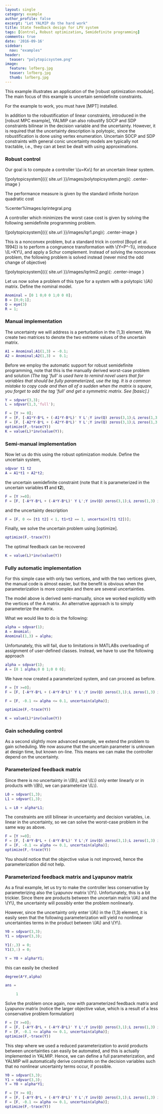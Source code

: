 ```yaml
---
layout: single
category: example
author_profile: false
excerpt: "Let YALMIP do the hard work"
title: State feedback design for LPV system
tags: [Control, Robust optimization, Semidefinite programming]
comments: true
date: '2016-09-16'
sidebar:
  nav: "examples"
header:
  teaser: "polytopicsystem.png"
image:
  feature: lofberg.jpg
  teaser: lofberg.jpg
  thumb: lofberg.jpg
---
```


This example illustrates an application of the [robust optimization module]. The main focus of this example is uncertain semidefinite constraints.

For the example to work, you must have [MPT] installed.

In addition to the robustification of linear constraints, introduced in the [robust MPC example], YALMIP can also robustify SOCP and SDP constraints bilinear in the decision variable and the uncertainty. However, it is required that the uncertainty description is polytopic, since the robustification is done using vertex enumeration. Uncertain SOCP and SDP constraints with general conic uncertainty models are typically not tractable, i.e., they can at best be dealt with using approximations.

### Robust control

Our goal is to compute a controller \\(u=Kx\\) for an uncertain linear system.

![polytopicsystem]({{ site.url }}/images/polytopicsystem.png){: .center-image }


The performance measure is given by the standard infinite horizon quadratic cost

%center%Images:lqrintegral.png

A controller which minimizes the worst case cost is given by solving the following semidefinite programming problem.

![polytopicsystem]({{ site.url }}/images/lqr1.png){: .center-image }

This is a nonconvex problem, but a standard trick in control  [Boyd et al. 1994]} is to perform a congruence transformation with \\(Y=P^-1\\), introduce \\(L=KY\\), and apply a Schur complement. Instead of solving the nonconvex problem, the following problem is solved instead (never mind the odd change of objective)

![polytopicsystem]({{ site.url }}/images/lqrlmi2.png){: .center-image }

Let us now solve a problem of this type for a system with a polytopic \\(A\\) matrix. Define the nominal model.

````matlab
Anominal = [0 1 0;0 0 1;0 0 0];
B = [0;0;1];
Q = eye(3)
R = 1;
````

### Manual implementation

The uncertainty we will address is a perturbation in the (1,3) element. We create two matrices to denote the two extreme values of the uncertain matrix.
````matlab
A1 = Anominal;A1(1,3) = -0.1;
A2 = Anominal;A2(1,3) =  0.1;
````

Before we employ the automatic support for robust semidefinite programming, note that this is the manually derived worst-case problem and solution *(The tag 'full' is used here to remind novel users that for variables that should be fully parameterized, use the tag. It is a common mistake to copy code and then all of a sudden when the matrix is square, you forget to add the tag 'full' and get a symmetric matrix. See [basic].)*

````matlab
Y = sdpvar(3,3);
L = sdpvar(1,3,'full');

F = [Y >= 0];
F = [F, [-A1*Y-B*L + (-A1*Y-B*L)' Y L';Y inv(Q) zeros(3,1);L zeros(1,3) inv(R)] >= 0];
F = [F, [-A2*Y-B*L + (-A2*Y-B*L)' Y L';Y inv(Q) zeros(3,1);L zeros(1,3) inv(R)] >= 0];
optimize(F,-trace(Y))
K = value(L)*inv(value(Y));
````

### Semi-manual implementation

Now let us do this using the robust optimization module. Define the uncertain system,

````matlab
sdpvar t1 t2
A = A1*t1 + A2*t2;
````

the uncertain semidefinite constraint (note that it is parameterized in the uncertain variables **t1** and **t2**),

````matlab
F = [Y >=0];
F = [F, [-A*Y-B*L + (-A*Y-B*L)' Y L';Y inv(Q) zeros(3,1);L zeros(1,3) inv(R)] > 0];
````

and the uncertainty description

````matlab
F = [F, 0 <= [t1 t2] < 1, t1+t2 == 1, uncertain([t1 t2])];
````

Finally, we solve the uncertain problem using [optimize].

````matlab
optimize(F,-trace(Y))
````

The optimal feedback can be recovered

````matlab
K = value(L)*inv(value(Y))
````

### Fully automatic implementation

For this simple case with only two vertices, and with the two vertices given, the manual code is almost easier, but the benefit is obvious when the parameterization is more complex and there are several uncertainties.

The model above is derived semi-manually, since we worked explicitly with the vertices of the A matrix. An alternative approach is to simply parameterize the matrix.

What we would like to do is the following:

````matlab
alpha = sdpvar(1);
A = Anomial;
Anominal(1,3) = alpha;
````

Unfortunately, this will fail, due to limitations in MATLABs overloading of assignment of user-defined classes. Instead, we have to use the following approach

````matlab
alpha = sdpvar(1);
A = [0 1 alpha;0 0 1;0 0 0];
````

We have now created a parameterized system, and can proceed as before.

````matlab
F = [Y >=0];
F = [F, [-A*Y-B*L + (-A*Y-B*L)' Y L';Y inv(Q) zeros(3,1);L zeros(1,3) inv(R)] > 0]

F = [F, -0.1 <= alpha <= 0.1, uncertain(alpha)];

optimize(F,-trace(Y))

K = value(L)*inv(value(Y))
````

### Gain scheduling control

As a second slightly more advanced example, we extend the problem to gain scheduling. We now assume that the uncertain parameter is unknown at design time, but known on-line. This means we can make the controller depend on the uncertainty.


### Parameterized feedback matrix

Since there is no uncertainty in \\(B\\), and \\(L\\) only enter linearly or in products with \\(B\\), we can parameterize \\(L\\).

````matlab
L0 = sdpvar(1,3);
L1 = sdpvar(1,3);

L = L0 + alpha*L1;
````

The constraints are still bilinear in uncertainty and decision variables, i.e. linear in the uncertainty, so we can solve the worst-case problem in the same way as above.

````matlab
F = [Y >=0];
F = [F, [-A*Y-B*L + (-A*Y-B*L)' Y L';Y inv(Q) zeros(3,1);L zeros(1,3) inv(R)] >= 0)];
F = [F, -0.1 <= alpha <= 0.1, uncertain(alpha)];
optimize(F,-trace(Y))
````

You should notice that the objective value is not improved, hence the parameterization did not help.

### Parameterized feedback matrix and Lyapunov matrix

As a final example, let us try to make the controller less conservative by parameterizing also the Lyapunov matrix \\(Y\\). Unfortunately, this is a bit trickier. Since there are products between the uncertain matrix \\(A\\) and the \\(Y\\), the uncertainty will possibly enter the problem nonlinearly.

However, since the uncertainty only enter \\(A\\) in the (1,3) element, it is easily seen that the following parameterization will yield no nonlinear uncertainties terms in the product between \\(A\\) and \\(Y\\).

````matlab
Y0 = sdpvar(3,3);
Y1 = sdpvar(3,3);

Y1(:,3) = 0;
Y1(3,:) = 0;

Y = Y0 + alpha*Y1;
````

this can easily be checked

````matlab
degree(A*Y,alpha)

ans =

     1
````

Solve the problem once again, now with parameterized feedback matrix and Lyapunov matrix (notice the larger objective value, which is a result of a less conservative problem formulation)

````matlab
F = [Y >=0];
F = [F, [-A*Y-B*L + (-A*Y-B*L)' Y L';Y inv(Q) zeros(3,1);L zeros(1,3) inv(R)] >= 0]
F = [F, -0.1 <= alpha <= 0.1, uncertain(alpha)];
optimize(F,-trace(Y))
````

This step where we used a reduced parameterization to avoid products between uncertainties can easily be automated, and this is actually implemented in YALMIP. Hence, we can define a full parameterization, and YALMIP will automatically derive constraints on the decision variables such that no nonlinear uncertainty terms occur, if possible.

````matlab
Y0 = sdpvar(3,3);
Y1 = sdpvar(3,3);
Y = Y0 + alpha*Y1;

F = [Y >= 0];
F = [F, [-A*Y-B*L + (-A*Y-B*L)' Y L';Y inv(Q) zeros(3,1);L zeros(1,3) inv(R)] >= 0]
F = [F, -0.1 <= alpha <= 0.1, uncertain(alpha)];
optimize(F,-trace(Y))
````
